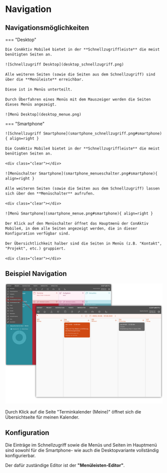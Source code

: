 # Navigation

## Navigationsmöglichkeiten

=== "Desktop"

    Die ConAktiv Mobile4 bietet in der **Schnellzugriffleiste** die meist benötigten Seiten an.

    ![Schnellzugriff Desktop](desktop_schnellzugriff.png)

    Alle weiteren Seiten (sowie die Seiten aus dem Schnellzugriff) sind über die **Menüleiste** erreichbar.

    Diese ist in Menüs unterteilt.

    Durch Überfahren eines Menüs mit dem Mauszeiger werden die Seiten dieses Menüs angezeigt.

    ![Menü Desktop](desktop_menue.png)

=== "Smartphone"

    ![Schnellzugriff Smartphone](smartphone_schnellzugriff.png#smartphone){ align=right }

    Die ConAktiv Mobile4 bietet in der **Schnellzugriffleiste** die meist benötigten Seiten an.

    <div class="clear"></div>

    ![Menüschalter Smartphone](smartphone_menueschalter.png#smartphone){ align=right }

    Alle weiteren Seiten (sowie die Seiten aus dem Schnellzugriff) lassen sich über den **Menüschalter** aufrufen.

    <div class="clear"></div>
    
    ![Menü Smartphone](smartphone_menue.png#smartphone){ align=right }

    Der Klick auf den Menüschalter öffnet das Hauptmenü der ConAktiv Mobile4, in dem alle Seiten angezeigt werden, die in dieser Konfiguration verfügbar sind.

    Der Übersichtlichkeit halber sind die Seiten in Menüs (z.B. "Kontakt", "Projekt", etc.) gruppiert.

    <div class="clear"></div>

## Beispiel Navigation

![Beispiel Navigation 1](beispiel_navigation_1.png)

Durch Klick auf die Seite "Terminkalender (Meine)" öffnet sich die Übersichtseite für meinen Kalender.

## Konfiguration

Die Einträge im Schnellzugriff sowie die Menüs und Seiten im Hauptmenü sind sowohl für die Smartphone- wie auch die Desktopvariante vollständig konfigurierbar.

Der dafür zuständige Editor ist der **"Menüleisten-Editor"**.

